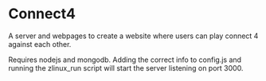 # Connect4
A server and webpages to create a website where users can play connect 4 against each other.

Requires nodejs and mongodb.
Adding the correct info to config.js and running the zlinux_run script will start the server listening on port 3000. 
